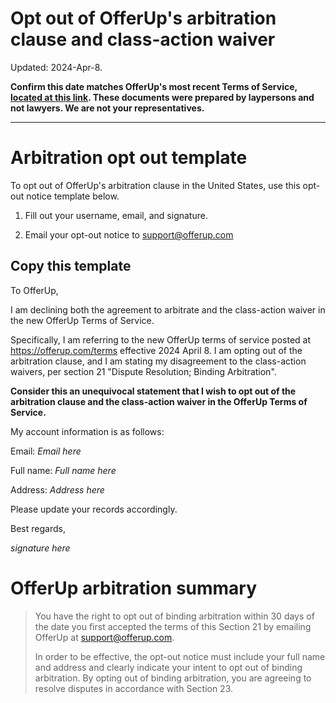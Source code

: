 Opt out of OfferUp's arbitration clause and class-action waiver
===

Updated: 2024-Apr-8.

**Confirm this date matches OfferUp's most recent Terms of Service, [located at this link](https://offerup.com/terms). These documents were prepared by laypersons and not lawyers. We are not your representatives.**

---

# Arbitration opt out template

To opt out of OfferUp's arbitration clause in the United States, use this opt-out notice template below.

1. Fill out your username, email, and signature.

2. Email your opt-out notice to [support@offerup.com](mailto:support@offerup.com)

## Copy this template

To OfferUp,

I am declining both the agreement to arbitrate and the class-action waiver in the new OfferUp Terms of Service.

Specifically, I am referring to the new OfferUp terms of service posted at https://offerup.com/terms effective 2024 April 8. I am opting out of the arbitration clause, and I am stating my disagreement to the class-action waivers, per section 21 "Dispute Resolution; Binding Arbitration".

**Consider this an unequivocal statement that I wish to opt out of the arbitration clause and the class-action waiver in the OfferUp Terms of Service.**

My account information is as follows:

Email: *Email here*

Full name: *Full name here*

Address: *Address here*

Please update your records accordingly.

Best regards,

*signature here*

# OfferUp arbitration summary

> You have the right to opt out of binding arbitration within 30 days of the date you first accepted the terms of this Section 21 by emailing OfferUp at [support@offerup.com](mailto:support@offerup.com).
>
> In order to be effective, the opt-out notice must include your full name and address and clearly indicate your intent to opt out of binding arbitration. By opting out of binding arbitration, you are agreeing to resolve disputes in accordance with Section 23.
